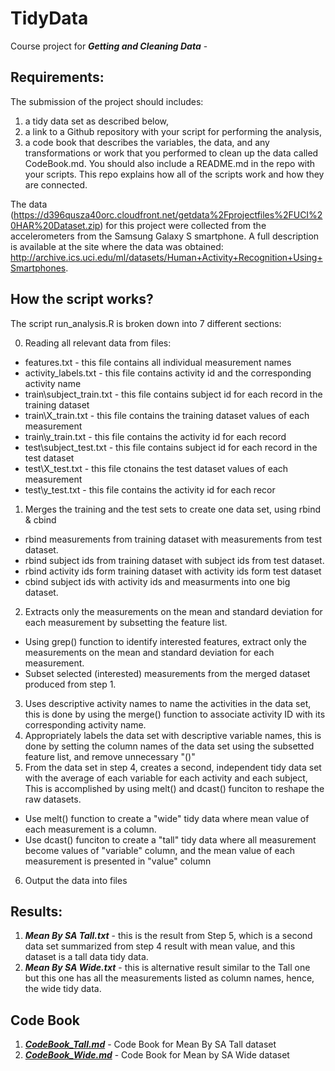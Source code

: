 # TidyData


Course project for **_Getting and Cleaning Data_** - 

## Requirements:

The submission of the project should includes:

1. a tidy data set as described below, 
2. a link to a Github repository with your script for performing the analysis,
3. a code book that describes the variables, the data, and any transformations or work that you performed to clean up the data called CodeBook.md. You should also include a README.md in the repo with your scripts. This repo explains how all of the scripts work and how they are connected.  

The data (https://d396qusza40orc.cloudfront.net/getdata%2Fprojectfiles%2FUCI%20HAR%20Dataset.zip) for this project were collected from the accelerometers from the Samsung Galaxy S smartphone. A full description is available at the site where the data was obtained:
http://archive.ics.uci.edu/ml/datasets/Human+Activity+Recognition+Using+Smartphones.

## How the script works?

The script run_analysis.R is broken down into 7 different sections:

0. Reading all relevant data from files:
  * features.txt - this file contains all individual measurement names
  * activity_labels.txt - this file contains activity id and the corresponding activity name
  * train\subject_train.txt - this file contains subject id for each record in the training dataset
  * train\X_train.txt - this file contains the training dataset values of each measurement
  * train\y_train.txt - this file contains the activity id for each record
  * test\subject_test.txt - this file contains subject id for each record in the test dataset
  * test\X_test.txt - this file ctonains the test dataset values of each measurement
  * test\y_test.txt - this file contains the activity id for each recor
1. Merges the training and the test sets to create one data set, using rbind & cbind
  * rbind measurements from training dataset with measurements from test dataset.
  * rbind subject ids from training dataset with subject ids from test dataset.
  * rbind activity ids form training dataset with activity ids form test dataset
  * cbind subject ids with activity ids and measurments into one big dataset.
2. Extracts only the measurements on the mean and standard deviation for each measurement by subsetting the feature list.
  * Using grep() function to identify interested features, extract only the measurements on the mean and standard deviation for each measurement.
  * Subset selected (interested) measurements from the merged dataset produced from step 1.
3. Uses descriptive activity names to name the activities in the data set, this is done by using the merge() function to associate activity ID with its corresponding activity name.
4. Appropriately labels the data set with descriptive variable names, this is done by setting the column names of the data set using the subsetted feature list, and remove unnecessary "()"
5. From the data set in step 4, creates a second, independent tidy data set with the average of each variable for each activity and each subject, This is accomplished by using melt() and dcast() funciton to reshape the raw datasets.
  * Use melt() function to create a "wide" tidy data where mean value of each measurement is a column.
  * Use dcast() funciton to create a "tall" tidy data where all measurement become values of "variable" column, and the mean value of each measurement is presented in "value" column
6. Output the data into files

## Results:

1. **_Mean By SA Tall.txt_** - this is the result from Step 5, which is a second data set summarized from step 4 result with mean value, and this dataset is a tall data tidy data.
2. **_Mean By SA Wide.txt_** - this is alternative result similar to the Tall one but this one has all the measurements listed as column names, hence, the wide tidy data.

## Code Book
1. **_[CodeBook_Tall.md](https://github.com/liwenliangwa/TidyData/blob/master/CodeBook_Tall.md)_** - Code Book for Mean By SA Tall dataset
2. **_[CodeBook_Wide.md](https://github.com/liwenliangwa/TidyData/blob/master/CodeBook_Wide.md)_** - Code Book for Mean by SA Wide dataset



